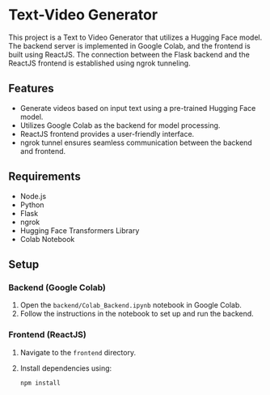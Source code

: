 # Text-Video Generator

This project is a Text to Video Generator that utilizes a Hugging Face model. The backend server is implemented in Google Colab, and the frontend is built using ReactJS. The connection between the Flask backend and the ReactJS frontend is established using ngrok tunneling.

## Features

- Generate videos based on input text using a pre-trained Hugging Face model.
- Utilizes Google Colab as the backend for model processing.
- ReactJS frontend provides a user-friendly interface.
- ngrok tunnel ensures seamless communication between the backend and frontend.

## Requirements

- Node.js
- Python
- Flask
- ngrok
- Hugging Face Transformers Library
- Colab Notebook

## Setup

### Backend (Google Colab)

1. Open the `backend/Colab_Backend.ipynb` notebook in Google Colab.
2. Follow the instructions in the notebook to set up and run the backend.

### Frontend (ReactJS)

1. Navigate to the `frontend` directory.
2. Install dependencies using:

   ```bash
   npm install
   ```
